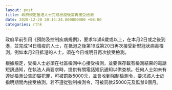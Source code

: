 ```yaml
---
layout: post
title: 政府規定抵港人士完成檢疫後需再接受檢測
date: 2020-12-20 20:14:24.000000000 +08:00
categories: rthk
---
```


政府早前引用《預防及控制疾病規例》，要求年滿6歲或以上，在本月2日或之後到港，並完成14日檢疫的人士，在抵港之後第19或第20日再次接受新型冠狀病毒檢測，例如本月2日抵港的人士，須在今日或明日再次接受檢測。

根據規定，受檢人士必須在社區檢測中心接受檢測，並要保存載有檢測結果的電話短訊通知，在執法人員要求時，提供有關電話短訊通知以供查核。任何人士如未有遵從檢測公告即屬犯罪，可被罰款5000元，並會收到強制檢測令，要求該人士於指明期間內接受檢測，若不遵從強制檢測令，可被罰款25000元及監禁6個月。
